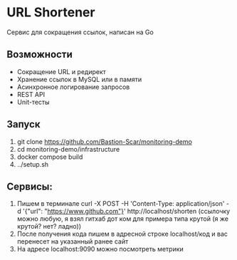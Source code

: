 # URL Shortener

Сервис для сокращения ссылок, написан на Go

## Возможности

- Сокращение URL и редирект
- Хранение ссылок в MySQL или в памяти
- Асинхронное логирование запросов
- REST API
- Unit-тесты

## Запуск

1. git clone https://github.com/Bastion-Scar/monitoring-demo
2. cd monitoring-demo/infrastructure
3. docker compose build
4. ../setup.sh 

## Сервисы: 

1. Пишем в терминале curl -X POST -H 'Content-Type: application/json' -d '{"url": "https://www.github.com"}' http://localhost/shorten (ссылочку можно любую, я взял гитхаб дот ком для примера типа крутой (я же крутой? нет? ладно))
2. После получения кода пишем в адресной строке localhost/код и вас перенесет на указанный ранее сайт
3. На адресе localhost:9090 можно посмотреть метрики